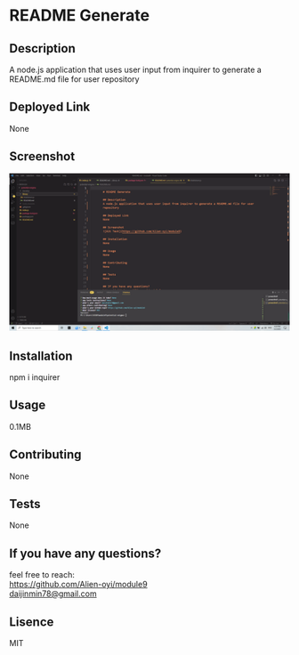 
# README Generate

## Description
A node.js application that uses user input from inquirer to generate a README.md file for user repository

## Deployed Link
None

## Screenshot
![App Screenshot](https://github.com/Alien-oyi/module9/blob/main/library/img/Screenshot%20(153).png?raw=true)

## Installation
npm i inquirer

## Usage
0.1MB

## Contributing
None

## Tests
None

## If you have any questions?
feel free to reach:<br/> https://github.com/Alien-oyi/module9<br/>
                    daijinmin78@gmail.com

## Lisence
MIT 

